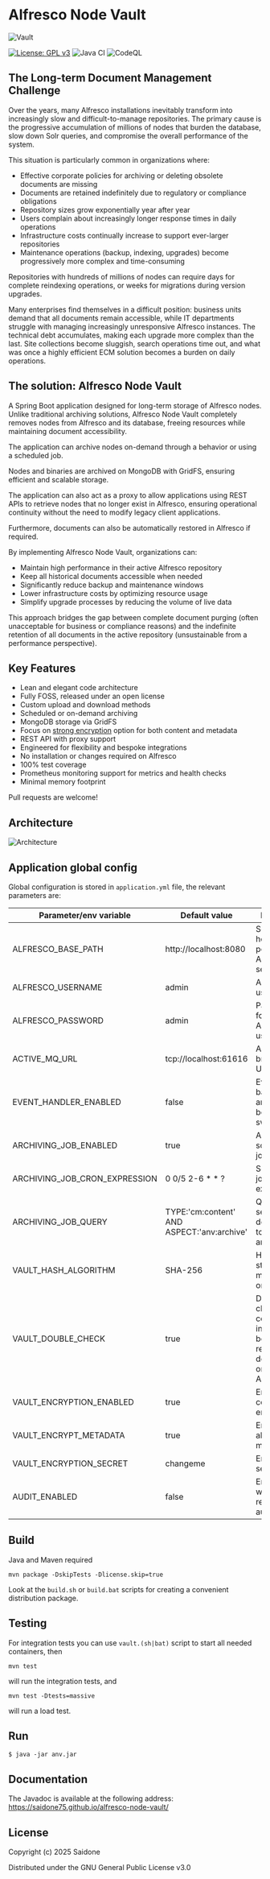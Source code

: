 # Alfresco Node Vault

![Vault](images/vault.png)

[![License: GPL v3](https://img.shields.io/badge/License-GPLv3-blue.svg)](https://www.gnu.org/licenses/gpl-3.0)
![Java CI](https://github.com/saidone75/alfresco-node-vault/actions/workflows/build.yml/badge.svg)
![CodeQL](https://github.com/saidone75/alfresco-node-vault/actions/workflows/codeql.yml/badge.svg)

## The Long-term Document Management Challenge

Over the years, many Alfresco installations inevitably transform into increasingly slow and difficult-to-manage
repositories. The primary cause is the progressive accumulation of millions of nodes that burden the database, slow down
Solr queries, and compromise the overall performance of the system.

This situation is particularly common in organizations where:

- Effective corporate policies for archiving or deleting obsolete documents are missing
- Documents are retained indefinitely due to regulatory or compliance obligations
- Repository sizes grow exponentially year after year
- Users complain about increasingly longer response times in daily operations
- Infrastructure costs continually increase to support ever-larger repositories
- Maintenance operations (backup, indexing, upgrades) become progressively more complex and time-consuming

Repositories with hundreds of millions of nodes can require days for complete reindexing operations, or weeks for
migrations during version upgrades.

Many enterprises find themselves in a difficult position: business units demand that all documents remain accessible,
while IT departments struggle with managing increasingly unresponsive Alfresco instances. The technical debt
accumulates, making each upgrade more complex than the last. Site collections become sluggish, search operations time
out, and what was once a highly efficient ECM solution becomes a burden on daily operations.

## The solution: Alfresco Node Vault

A Spring Boot application designed for long-term storage of Alfresco nodes. Unlike traditional archiving solutions,
Alfresco Node Vault completely removes nodes from Alfresco and its database, freeing resources while maintaining
document accessibility.

The application can archive nodes on-demand through a behavior or using a scheduled job.

Nodes and binaries are archived on MongoDB with GridFS, ensuring efficient and scalable storage.

The application can also act as a proxy to allow applications using REST APIs to retrieve nodes that no longer exist in
Alfresco, ensuring operational continuity without the need to modify legacy client applications.

Furthermore, documents can also be automatically restored in Alfresco if required.

By implementing Alfresco Node Vault, organizations can:

- Maintain high performance in their active Alfresco repository
- Keep all historical documents accessible when needed
- Significantly reduce backup and maintenance windows
- Lower infrastructure costs by optimizing resource usage
- Simplify upgrade processes by reducing the volume of live data

This approach bridges the gap between complete document purging (often unacceptable for business or compliance reasons)
and the indefinite retention of all documents in the active repository (unsustainable from a performance perspective).

## Key Features
- Lean and elegant code architecture
- Fully FOSS, released under an open license
- Custom upload and download methods
- Scheduled or on-demand archiving
- MongoDB storage via GridFS
- Focus on [strong encryption](doc/Encryption.md) option for both content and metadata
- REST API with proxy support
- Engineered for flexibility and bespoke integrations
- No installation or changes required on Alfresco
- 100% test coverage
- Prometheus monitoring support for metrics and health checks
- Minimal memory footprint

Pull requests are welcome!

## Architecture

![Architecture](images/architecture.png)

## Application global config

Global configuration is stored in `application.yml` file, the relevant parameters are:

| Parameter/env variable        | Default value                              | Purpose                                                             |
|-------------------------------|--------------------------------------------|---------------------------------------------------------------------|
| ALFRESCO_BASE_PATH            | http://localhost:8080                      | Scheme, host and port of the Alfresco server                        |
| ALFRESCO_USERNAME             | admin                                      | Alfresco user                                                       |
| ALFRESCO_PASSWORD             | admin                                      | Password for the Alfresco user                                      |
| ACTIVE_MQ_URL                 | tcp://localhost:61616                      | ActiveMQ broker URL                                                 |
| EVENT_HANDLER_ENABLED         | false                                      | Event based archive behaviour switch                                |
| ARCHIVING_JOB_ENABLED         | true                                       | Archiving scheduled job switch                                      |
| ARCHIVING_JOB_CRON_EXPRESSION | 0 0/5 2-6 * * ?                            | Scheduled job cron expression                                       |
| ARCHIVING_JOB_QUERY           | TYPE:'cm:content' AND ASPECT:'anv:archive' | Query for selecting documents to be archived                        |
| VAULT_HASH_ALGORITHM          | SHA-256                                    | Hash stored as metadata on GridFS                                   |
| VAULT_DOUBLE_CHECK            | true                                       | Double check content integrity before removing document on Alfresco |
| VAULT_ENCRYPTION_ENABLED      | true                                       | Enable content encryption                                           |
| VAULT_ENCRYPT_METADATA        | true                                       | Encrypt also metadata                                               |
| VAULT_ENCRYPTION_SECRET       | changeme                                   | Encryption secret                                                   |
| AUDIT_ENABLED                 | false                                      | Enable web request auditing                                         |

## Build

Java and Maven required

`mvn package -DskipTests -Dlicense.skip=true`

Look at the `build.sh` or `build.bat` scripts for creating a convenient distribution package.

## Testing

For integration tests you can use `vault.(sh|bat)` script to start all needed containers, then

`mvn test`

will run the integration tests, and

`mvn test -Dtests=massive`

will run a load test.

## Run

`$ java -jar anv.jar`

## Documentation

The Javadoc is available at the following address: https://saidone75.github.io/alfresco-node-vault/

## License

Copyright (c) 2025 Saidone

Distributed under the GNU General Public License v3.0

